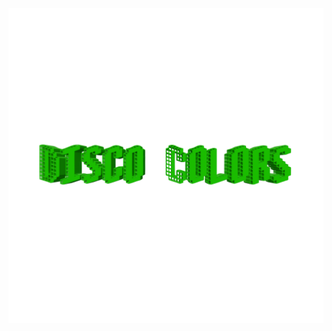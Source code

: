 <img src="https://raw.githubusercontent.com/ansicolormatrix/discocolors/master/20170803_165509.png">
